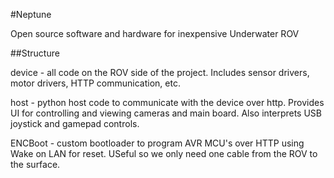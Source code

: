 #Neptune

Open source software and hardware for inexpensive Underwater ROV



##Structure

device - all code on the ROV side of the project. Includes sensor drivers, motor drivers, HTTP communication, etc.

host - python host code to communicate with the device over http. Provides UI for controlling and viewing cameras and main board. Also interprets USB joystick and gamepad controls.

ENCBoot - custom bootloader to program AVR MCU's over HTTP using Wake on LAN for reset. USeful so we only need one cable from the ROV to the surface.

